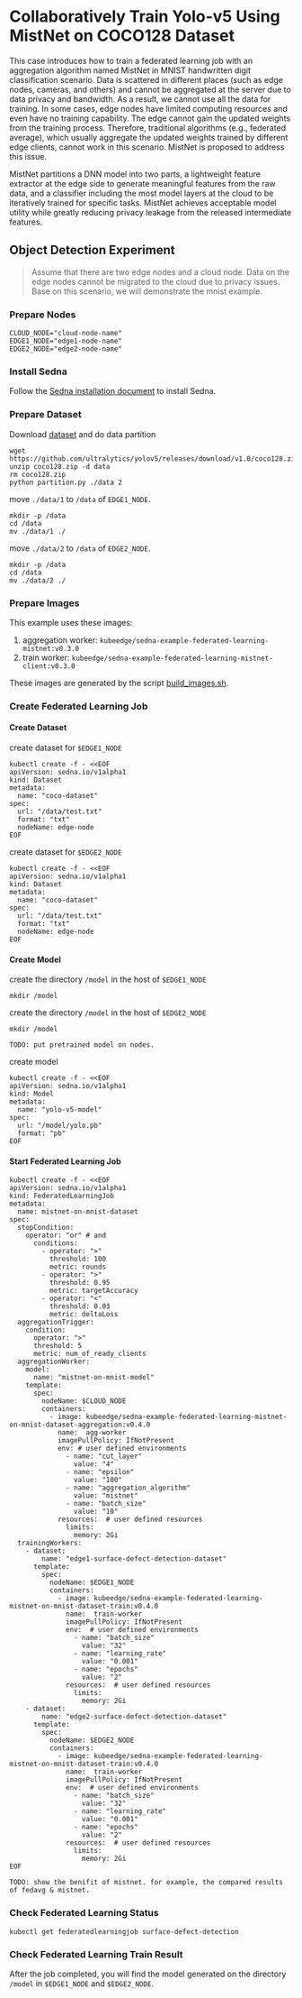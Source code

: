 # Collaboratively Train Yolo-v5 Using MistNet on COCO128 Dataset
This case introduces how to train a federated learning job with an aggregation algorithm named MistNet in MNIST handwritten digit classification scenario. Data is scattered in different places (such as edge nodes, cameras, and others) and cannot be aggregated at the server due to data privacy and bandwidth. As a result, we cannot use all the data for training. In some cases, edge nodes have limited computing resources and even have no training capability. The edge cannot gain the updated weights from the training process. Therefore, traditional algorithms (e.g., federated average), which usually aggregate the updated weights trained by different edge clients, cannot work in this scenario. MistNet is proposed to address this issue. 

 MistNet partitions a DNN model into two parts, a lightweight feature extractor at the edge side to generate meaningful features from the raw data, and a classifier including the most model layers at the cloud to be iteratively trained for specific tasks. MistNet achieves acceptable model utility while greatly reducing privacy leakage from the released intermediate features. 


## Object Detection Experiment
> Assume that there are two edge nodes and a cloud node. Data on the edge nodes cannot be migrated to the cloud due to privacy issues.
> Base on this scenario, we will demonstrate the mnist example.

### Prepare Nodes
```
CLOUD_NODE="cloud-node-name"
EDGE1_NODE="edge1-node-name"
EDGE2_NODE="edge2-node-name"
```

### Install Sedna

Follow the [Sedna installation document](/docs/setup/install.md) to install Sedna.
 
### Prepare Dataset

Download [dataset](https://github.com/ultralytics/yolov5/releases/download/v1.0/coco128.zip) and do data partition
```
wget https://github.com/ultralytics/yolov5/releases/download/v1.0/coco128.zip
unzip coco128.zip -d data
rm coco128.zip
python partition.py ./data 2
```

move ```./data/1``` to `/data` of ```EDGE1_NODE```.  
```
mkdir -p /data
cd /data
mv ./data/1 ./
```

move ```./data/2``` to `/data` of ```EDGE2_NODE```.
```
mkdir -p /data
cd /data
mv ./data/2 ./
```

### Prepare Images
This example uses these images:
1. aggregation worker: ```kubeedge/sedna-example-federated-learning-mistnet:v0.3.0```
2. train worker: ```kubeedge/sedna-example-federated-learning-mistnet-client:v0.3.0```

These images are generated by the script [build_images.sh](/examples/build_image.sh).

### Create Federated Learning Job 

#### Create Dataset

create dataset for `$EDGE1_NODE`
```n
kubectl create -f - <<EOF
apiVersion: sedna.io/v1alpha1
kind: Dataset
metadata:
  name: "coco-dataset"
spec:
  url: "/data/test.txt"
  format: "txt"
  nodeName: edge-node
EOF
```

create dataset for `$EDGE2_NODE`
```
kubectl create -f - <<EOF
apiVersion: sedna.io/v1alpha1
kind: Dataset
metadata:
  name: "coco-dataset"
spec:
  url: "/data/test.txt"
  format: "txt"
  nodeName: edge-node
EOF
```

#### Create Model

create the directory `/model` in the host of `$EDGE1_NODE`
```
mkdir /model
```
create the directory `/model` in the host of `$EDGE2_NODE`
```
mkdir /model
```

```
TODO: put pretrained model on nodes.
```

create model
```
kubectl create -f - <<EOF
apiVersion: sedna.io/v1alpha1
kind: Model
metadata:
  name: "yolo-v5-model"
spec:
  url: "/model/yolo.pb"
  format: "pb"
EOF
```

#### Start Federated Learning Job

```
kubectl create -f - <<EOF
apiVersion: sedna.io/v1alpha1
kind: FederatedLearningJob
metadata:
  name: mistnet-on-mnist-dataset
spec:
  stopCondition:
    operator: "or" # and
      conditions:
        - operator: ">"
          threshold: 100
          metric: rounds
        - operator: ">"
          threshold: 0.95
          metric: targetAccuracy
        - operator: "<"
          threshold: 0.03
          metric: deltaLoss
  aggregationTrigger:
    condition:
      operator: ">"
      threshold: 5
      metric: num_of_ready_clients
  aggregationWorker:
    model:
      name: "mistnet-on-mnist-model"
    template:
      spec:
        nodeName: $CLOUD_NODE
        containers:
          - image: kubeedge/sedna-example-federated-learning-mistnet-on-mnist-dataset-aggregation:v0.4.0
            name:  agg-worker
            imagePullPolicy: IfNotPresent
            env: # user defined environments
              - name: "cut_layer"
                value: "4"
              - name: "epsilon"
                value: "100"
              - name: "aggregation_algorithm"
                value: "mistnet"
              - name: "batch_size"
                value: "10"
            resources:  # user defined resources
              limits:
                memory: 2Gi
  trainingWorkers:
    - dataset:
        name: "edge1-surface-defect-detection-dataset"
      template:
        spec:
          nodeName: $EDGE1_NODE
          containers:
            - image: kubeedge/sedna-example-federated-learning-mistnet-on-mnist-dataset-train:v0.4.0
              name:  train-worker
              imagePullPolicy: IfNotPresent
              env:  # user defined environments
                - name: "batch_size"
                  value: "32"
                - name: "learning_rate"
                  value: "0.001"
                - name: "epochs"
                  value: "2"
              resources:  # user defined resources
                limits:
                  memory: 2Gi
    - dataset:
        name: "edge2-surface-defect-detection-dataset"
      template:
        spec:
          nodeName: $EDGE2_NODE
          containers:
            - image: kubeedge/sedna-example-federated-learning-mistnet-on-mnist-dataset-train:v0.4.0
              name:  train-worker
              imagePullPolicy: IfNotPresent
              env:  # user defined environments
                - name: "batch_size"
                  value: "32"
                - name: "learning_rate"
                  value: "0.001"
                - name: "epochs"
                  value: "2"
              resources:  # user defined resources
                limits:
                  memory: 2Gi
EOF
```

```
TODO: show the benifit of mistnet. for example, the compared results of fedavg & mistnet.

```

### Check Federated Learning Status

```
kubectl get federatedlearningjob surface-defect-detection
```

### Check Federated Learning Train Result
After the job completed, you will find the model generated on the directory `/model` in `$EDGE1_NODE` and `$EDGE2_NODE`.
